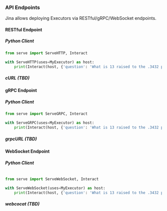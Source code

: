 ### API Endpoints

Jina allows deploying Executors via RESTful/gRPC/WebSocket endpoints. 

#### RESTful Endpoint

##### Python Client

```python
from serve import ServeHTTP, Interact

with ServeHTTP(uses=MyExecutor) as host:
    print(Interact(host, {'question': 'What is 13 raised to the .3432 power?'})) 
```

##### cURL (TBD)



#### gRPC Endpoint

##### Python Client

```python
from serve import ServeGRPC, Interact

with ServeGRPC(uses=MyExecutor) as host:
    print(Interact(host, {'question': 'What is 13 raised to the .3432 power?'})) 
```


##### grpcURL (TBD)


#### WebSocket Endpoint

##### Python Client

```python

from serve import ServeWebSocket, Interact

with ServeWebSocket(uses=MyExecutor) as host:
    print(Interact(host, {'question': 'What is 13 raised to the .3432 power?'}))
```

##### webcocat (TBD)
